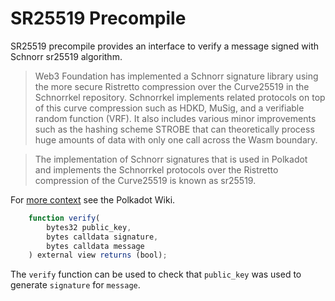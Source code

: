 
# SR25519 Precompile

SR25519 precompile provides an interface to verify a message signed with Schnorr sr25519 algorithm.

> Web3 Foundation has implemented a Schnorr signature library using the more secure Ristretto compression over the Curve25519 in the Schnorrkel repository. Schnorrkel implements related protocols on top of this curve compression such as HDKD, MuSig, and a verifiable random function (VRF). It also includes various minor improvements such as the hashing scheme STROBE that can theoretically process huge amounts of data with only one call across the Wasm boundary.

> The implementation of Schnorr signatures that is used in Polkadot and implements the Schnorrkel protocols over the Ristretto compression of the Curve25519 is known as sr25519.

For [more context](https://wiki.polkadot.network/docs/learn-keys#what-is-sr25519-and-where-did-it-come-from) see the Polkadot Wiki.

```js
    function verify(
        bytes32 public_key,
        bytes calldata signature,
        bytes calldata message
    ) external view returns (bool);
```

The `verify` function can be used to check that `public_key` was used to generate `signature` for `message`.
